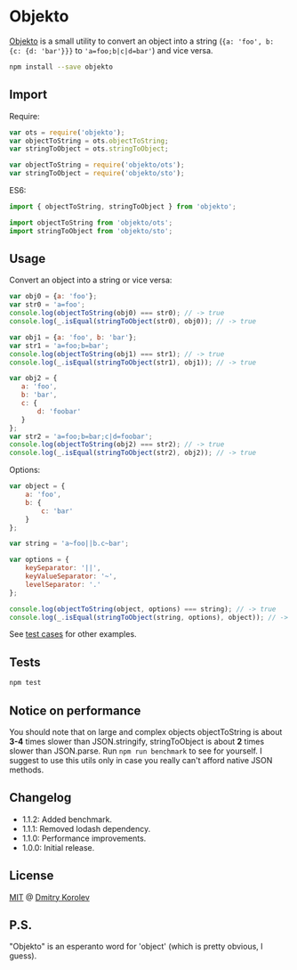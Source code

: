 # Objekto

[Objekto](https://www.npmjs.com/package/objekto) is a small utility to convert an object into a string (`{a: 'foo', b: {c: {d: 'bar'}}}` to `'a=foo;b|c|d=bar'`) and vice versa.
```bash
npm install --save objekto
```

## Import
Require:
```js
var ots = require('objekto');
var objectToString = ots.objectToString;
var stringToObject = ots.stringToObject;
```
```js
var objectToString = require('objekto/ots');
var stringToObject = require('objekto/sto');
```

ES6:
```js
import { objectToString, stringToObject } from 'objekto';
```
```js
import objectToString from 'objekto/ots';
import stringToObject from 'objekto/sto';
```

## Usage
Convert an object into a string or vice versa:
```js
var obj0 = {a: 'foo'};
var str0 = 'a=foo';
console.log(objectToString(obj0) === str0); // -> true
console.log(_.isEqual(stringToObject(str0), obj0)); // -> true

var obj1 = {a: 'foo', b: 'bar'};
var str1 = 'a=foo;b=bar';
console.log(objectToString(obj1) === str1); // -> true
console.log(_.isEqual(stringToObject(str1), obj1)); // -> true

var obj2 = {
   a: 'foo',
   b: 'bar',
   c: {
       d: 'foobar'
   }
};
var str2 = 'a=foo;b=bar;c|d=foobar';
console.log(objectToString(obj2) === str2); // -> true
console.log(_.isEqual(stringToObject(str2), obj2)); // -> true
```
Options:
```js
var object = {
    a: 'foo',
    b: {
        c: 'bar'
    }
};

var string = 'a~foo||b.c~bar';

var options = {
    keySeparator: '||',
    keyValueSeparator: '~',
    levelSeparator: '.'
};

console.log(objectToString(object, options) === string); // -> true
console.log(_.isEqual(stringToObject(string, options), object)); // -> true

```
See [test cases](https://github.com/dmitry-korolev/objekto/blob/master/__tests__/index.js) for other examples.

## Tests
```bash
npm test
```

## Notice on performance
You should note that on large and complex objects objectToString is about **3-4** times slower than JSON.stringify, stringToObject is about **2** times slower than JSON.parse. Run `npm run benchmark` to see for yourself. I suggest to  use this utils only in case you really can't afford native JSON methods.

## Changelog
* 1.1.2: Added benchmark.
* 1.1.1: Removed lodash dependency.
* 1.1.0: Performance improvements.
* 1.0.0: Initial release.

## License
[MIT](https://github.com/dmitry-korolev/objekto/blob/master/LICENSE.md) @ [Dmitry Korolev](http://korolev.dk)

## P.S.
"Objekto" is an esperanto word for 'object' (which is pretty obvious, I guess).
